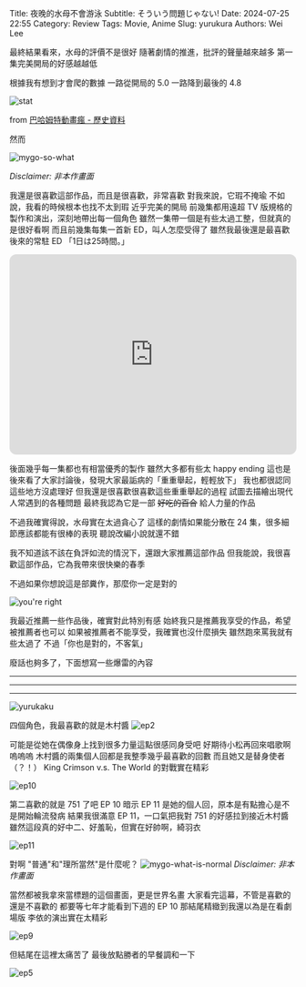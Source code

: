 Title: 夜晚的水母不會游泳
Subtitle: そういう問題じゃない!
Date: 2024-07-25 22:55
Category: Review
Tags: Movie, Anime
Slug: yurukura
Authors: Wei Lee

最終結果看來，水母的評價不是很好
隨著劇情的推進，批評的聲量越來越多
第一集完美開局的好感越越低

<!--more-->

根據我有想到才會爬的數據
一路從開局的 5.0 一路降到最後的 4.8

![stat](/images/post-images/2024-yurukura/stat.png)

from [巴哈姆特動畫瘋 - 歷史資料](https://lee-w.github.io/bahamut_ani_stat/plots/)

然而

![mygo-so-what](/images/meme/mygo-so-what.jpg)

*Disclaimer: 非本作畫面*

我還是很喜歡這部作品，而且是很喜歡，非常喜歡
對我來說，它瑕不掩瑜
不如說，我看的時候根本也找不太到瑕
近乎完美的開局
前幾集都用遠超 TV 版規格的製作和演出，深刻地帶出每一個角色
雖然一集帶一個是有些太過工整，但就真的是很好看啊
而且前幾集每集一首新 ED，叫人怎麼受得了
雖然我最後還是最喜歡後來的常駐 ED 「1日は25時間。」

<iframe style="border-radius:12px" src="https://open.spotify.com/embed/track/3MI2qkQ6tYTkPMJ3tAqAhx?utm_source=generator" width="100%" height="352" frameBorder="0" allowfullscreen="" allow="autoplay; clipboard-write; encrypted-media; fullscreen; picture-in-picture" loading="lazy"></iframe>

後面幾乎每一集都也有相當優秀的製作
雖然大多都有些太 happy ending
這也是後來看了大家討論後，發現大家最詬病的「重重舉起，輕輕放下」
我也都很認同這些地方沒處理好
但我還是很喜歡很喜歡這些重重舉起的過程
試圖去描繪出現代人常遇到的各種問題
最終我認為它是一部 ~~好吃的百合~~ 給人力量的作品

不過我確實得說，水母實在太過貪心了
這樣的劇情如果能分散在 24 集，很多細節應該都能有很棒的表現
聽說改編小說就還不錯

我不知道該不該在負評如流的情況下，還跟大家推薦這部作品
但我能說，我很喜歡這部作品，它為我帶來很快樂的春季

不過如果你想說這是部糞作，那麼你一定是對的

![you're right](/images/meme/you-are-right.jpg)

我最近推薦一些作品後，確實對此特別有感
始終我只是推薦我享受的作品，希望被推薦者也可以
如果被推薦者不能享受，我確實也沒什麼損失
雖然跑來罵我就有些太過了
不過「你也是對的，不客氣」

廢話也夠多了，下面想寫一些爆雷的內容

---

---

---

![yurukaku](/images/post-images/2024-yurukura/yurukaku.png)

四個角色，我最喜歡的就是木村醬
![ep2](/images/post-images/2024-yurukura/ep2.png)

可能是從她在偶像身上找到很多力量這點很感同身受吧
好期待小松再回來唱歌啊嗚嗚嗚
木村醬的兩集個人回都是我整季幾乎最喜歡的回數
而且她又是替身使者（？！）
King Crimson v.s. The World 的對戰實在精彩

![ep10](/images/post-images/2024-yurukura/ep10.png)

第二喜歡的就是 751 了吧
EP 10 暗示 EP 11 是她的個人回，原本是有點擔心是不是開始輪流發病
結果我很滿意 EP 11，一口氣把我對 751 的好感拉到接近木村醬
雖然這段真的好中二、好羞恥，但實在好帥啊，綺羽衣

![ep11](/images/post-images/2024-yurukura/ep11.png)

對啊
"普通"和"理所當然"是什麼呢？
![mygo-what-is-normal](/images/meme/mygo-what-is-normal.png)
*Disclaimer: 非本作畫面*

當然都被我拿來當標題的這個畫面，更是世界名畫
大家看完這幕，不管是喜歡的還是不喜歡的
都要等七年才能看到下週的 EP 10
那結尾精緻到我還以為是在看劇場版
李依的演出實在太精彩

![ep9](/images/post-images/2024-yurukura/ep9.png)

但結尾在這裡太痛苦了
最後放點勝者的早餐調和一下

![ep5](/images/post-images/2024-yurukura/ep5.png)
